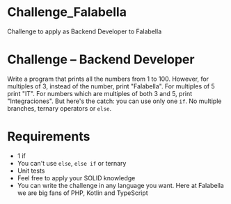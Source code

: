 # Challenge_Falabella
Challenge to apply as Backend Developer to Falabella

# Challenge – Backend Developer
Write a program that prints all the numbers from 1 to 100. However, for
multiples of 3, instead of the number, print "Falabella". For multiples of 5 print
"IT". For numbers which are multiples of both 3 and 5, print "Integraciones".
But here's the catch: you can use only one `if`. No multiple branches, ternary
operators or `else`.
# Requirements
* 1 if
* You can't use `else`, `else if` or ternary
* Unit tests
* Feel free to apply your SOLID knowledge
* You can write the challenge in any language you want. Here at Falabella we are
big fans of PHP, Kotlin and TypeScript
